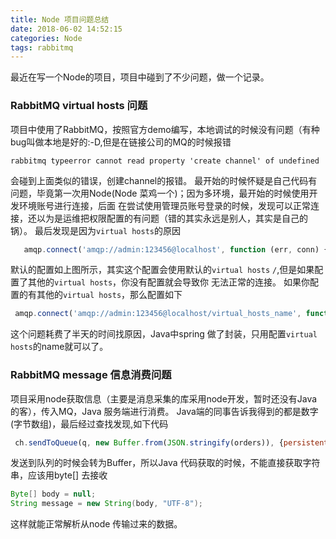 ```yaml
---
title: Node 项目问题总结
date: 2018-06-02 14:52:15
categories: Node
tags: rabbitmq
---
```

最近在写一个Node的项目，项目中碰到了不少问题，做一个记录。 <!-- more -->
### RabbitMQ virtual hosts 问题
项目中使用了RabbitMQ，按照官方demo编写，本地调试的时候没有问题（有种bug叫做本地是好的:-D,但是在链接公司的MQ的时候报错
``` error
rabbitmq typeerror cannot read property 'create channel' of undefined
```
会碰到上面类似的错误，创建channel的报错。
最开始的时候怀疑是自己代码有问题，毕竟第一次用Node(Node 菜鸡一个)；因为多环境，最开始的时候使用开发环境账号进行连接，后面
在尝试使用管理员账号登录的时候，发现可以正常连接，还以为是运维把权限配置的有问题（错的其实永远是别人，其实是自己的锅）。
最后发现是因为`virtual hosts`的原因
``` Javascript
   amqp.connect('amqp://admin:123456@localhost', function (err, conn) { ......
```
默认的配置如上图所示，其实这个配置会使用默认的`virtual hosts` `/`,但是如果配置了其他的`virtual hosts`，你没有配置就会导致你
无法正常的连接。
如果你配置的有其他的`virtual hosts`，那么配置如下
``` Javascript
 amqp.connect('amqp://admin:123456@localhost/virtual_hosts_name', function (err, conn) { ......
```
这个问题耗费了半天的时间找原因，Java中spring 做了封装，只用配置`virtual hosts`的name就可以了。

### RabbitMQ message 信息消费问题
项目采用node获取信息（主要是消息采集的库采用node开发，暂时还没有Java 的客），传入MQ，Java 服务端进行消费。
Java端的同事告诉我得到的都是数字(字节数组)，最后经过查找发现,如下代码
``` JavaScript
 ch.sendToQueue(q, new Buffer.from(JSON.stringify(orders)), {persistent: true});
```
发送到队列的时候会转为Buffer，所以Java 代码获取的时候，不能直接获取字符串，应该用byte[] 去接收
``` Java
Byte[] body = null;
String message = new String(body, "UTF-8");
```
这样就能正常解析从node 传输过来的数据。
